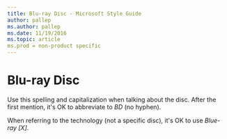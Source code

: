 ```yaml
---
title: Blu-ray Disc - Microsoft Style Guide
author: pallep
ms.author: pallep
ms.date: 11/19/2016
ms.topic: article
ms.prod = non-product specific
---
```


# Blu-ray Disc

Use this spelling and capitalization when talking about the disc. After the first mention, it's OK to abbreviate to *BD* (no hyphen).

When referring to the technology (not a specific disc), it's OK to use *Blue-ray [X]*.
